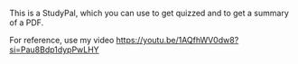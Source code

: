This is a StudyPal, which you can use to get quizzed and to get a summary of a PDF.

For reference, use my video
https://youtu.be/1AQfhWV0dw8?si=Pau8Bdp1dypPwLHY
